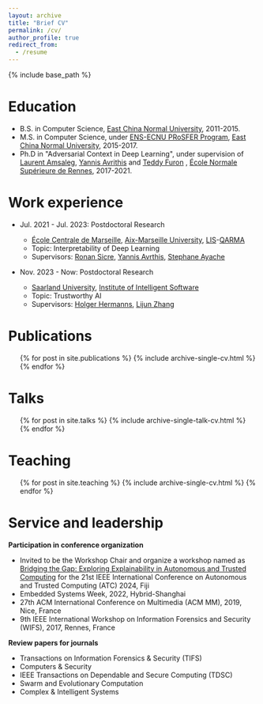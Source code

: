```yaml
---
layout: archive
title: "Brief CV"
permalink: /cv/
author_profile: true
redirect_from:
  - /resume
---
```


{% include base_path %}

Education
======
* B.S. in Computer Science, [East China Normal University](https://www.ecnu.edu.cn/), 2011-2015.
* M.S. in Computer Science, under [ENS-ECNU PRoSFER Program](http://www.ens-rennes.fr/prosfer/programme-prosfer-east-china-normal-university-276624.kjsp), [East China Normal University](https://www.ecnu.edu.cn/), 2015-2017.
* Ph.D in "Adversarial Context in Deep Learning", under supervision of [Laurent Amsaleg](http://people.rennes.inria.fr/Laurent.Amsaleg/), [Yannis Avrithis](https://avrithis.net/) and [Teddy Furon](http://people.rennes.inria.fr/Teddy.Furon/website/Welcome.html) , [École Normale Supérieure de Rennes](http://www.ens-rennes.fr/), 2017-2021.

Work experience
======
* Jul. 2021 - Jul. 2023: Postdoctoral Research
  * [École Centrale de Marseille](https://www.centrale-marseille.fr/), [Aix-Marseille University](https://www.univ-amu.fr/en), [LIS](https://www.lis-lab.fr/)-[QARMA](https://qarma.lis-lab.fr/)
  * Topic: Interpretability of Deep Learning
  * Supervisors: [Ronan Sicre](https://pageperso.lis-lab.fr/~ronan.sicre/wordpress/), [Yannis Avrthis](https://avrithis.net/), [Stephane Ayache](https://stephane-ayache.pedaweb.univ-amu.fr/wordpress/)

* Nov. 2023 - Now: Postdoctoral Research
  * [Saarland University](https://saarland-informatics-campus.de/en/), [Institute of Intelligent Software](http://www.gziis.org.cn/)
  * Topic: Trustworthy AI
  * Supervisors: [Holger Hermanns](https://depend.cs.uni-saarland.de/~hermanns/), [Lijun Zhang](https://tis.ios.ac.cn/people/lijun-zhang/)
  
Publications
======
  <ul>{% for post in site.publications %}
    {% include archive-single-cv.html %}
  {% endfor %}</ul>

  
Talks
======
  <ul>{% for post in site.talks %}
    {% include archive-single-talk-cv.html %}
  {% endfor %}</ul>
  
Teaching
======
  <ul>{% for post in site.teaching %}
    {% include archive-single-cv.html %}
  {% endfor %}</ul>
  
Service and leadership
======
**Participation in conference organization**
- Invited to be the Workshop Chair and organize a workshop named as [Bridging the Gap: Exploring Explainability in Autonomous and Trusted Computing](https://www.ieee-smart-world.org/2024/atc/workshops.php) for the 21st IEEE International Conference on Autonomous and Trusted Computing (ATC) 2024, Fiji
- Embedded Systems Week, 2022, Hybrid-Shanghai
- 27th ACM International Conference on Multimedia (ACM MM), 2019, Nice, France
- 9th IEEE International Workshop on Information Forensics and Security (WIFS), 2017, Rennes, France
       
**Review papers for journals**
       
- Transactions on Information Forensics \& Security (TIFS)
- Computers \& Security
- IEEE Transactions on Dependable and Secure Computing (TDSC)
- Swarm and Evolutionary Computation
- Complex \& Intelligent Systems
       
